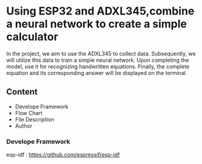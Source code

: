 # **Using ESP32 and ADXL345,combine a neural network to create a simple calculator**
In the project, we aim to use the ADXL345 to collect data. Subsequently, we will utilize this data to train a simple neural network. Upon completing the model,  use it for recognizing handwritten equations. Finally, the complete equation and its corresponding answer will be displayed on the terminal
## Content
* Develope Framework 
* Flow Chart
* File Description
* Author
### Develope Framework
esp-idf : https://github.com/espressif/esp-idf

